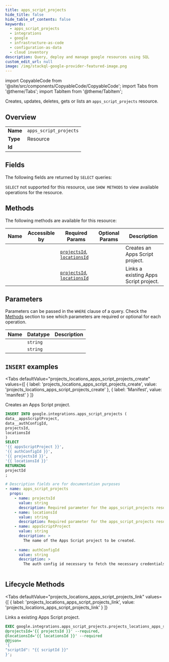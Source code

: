 ```yaml
--- 
title: apps_script_projects
hide_title: false
hide_table_of_contents: false
keywords:
  - apps_script_projects
  - integrations
  - google
  - infrastructure-as-code
  - configuration-as-data
  - cloud inventory
description: Query, deploy and manage google resources using SQL
custom_edit_url: null
image: /img/stackql-google-provider-featured-image.png
---
```


import CopyableCode from '@site/src/components/CopyableCode/CopyableCode';
import Tabs from '@theme/Tabs';
import TabItem from '@theme/TabItem';

Creates, updates, deletes, gets or lists an <code>apps_script_projects</code> resource.

## Overview
<table><tbody>
<tr><td><b>Name</b></td><td><code>apps_script_projects</code></td></tr>
<tr><td><b>Type</b></td><td>Resource</td></tr>
<tr><td><b>Id</b></td><td><CopyableCode code="google.integrations.apps_script_projects" /></td></tr>
</tbody></table>

## Fields

The following fields are returned by `SELECT` queries:

`SELECT` not supported for this resource, use `SHOW METHODS` to view available operations for the resource.


## Methods

The following methods are available for this resource:

<table>
<thead>
    <tr>
    <th>Name</th>
    <th>Accessible by</th>
    <th>Required Params</th>
    <th>Optional Params</th>
    <th>Description</th>
    </tr>
</thead>
<tbody>
<tr>
    <td><a href="#projects_locations_apps_script_projects_create"><CopyableCode code="projects_locations_apps_script_projects_create" /></a></td>
    <td><CopyableCode code="insert" /></td>
    <td><a href="#parameter-projectsId"><code>projectsId</code></a>, <a href="#parameter-locationsId"><code>locationsId</code></a></td>
    <td></td>
    <td>Creates an Apps Script project.</td>
</tr>
<tr>
    <td><a href="#projects_locations_apps_script_projects_link"><CopyableCode code="projects_locations_apps_script_projects_link" /></a></td>
    <td><CopyableCode code="exec" /></td>
    <td><a href="#parameter-projectsId"><code>projectsId</code></a>, <a href="#parameter-locationsId"><code>locationsId</code></a></td>
    <td></td>
    <td>Links a existing Apps Script project.</td>
</tr>
</tbody>
</table>

## Parameters

Parameters can be passed in the `WHERE` clause of a query. Check the [Methods](#methods) section to see which parameters are required or optional for each operation.

<table>
<thead>
    <tr>
    <th>Name</th>
    <th>Datatype</th>
    <th>Description</th>
    </tr>
</thead>
<tbody>
<tr id="parameter-locationsId">
    <td><CopyableCode code="locationsId" /></td>
    <td><code>string</code></td>
    <td></td>
</tr>
<tr id="parameter-projectsId">
    <td><CopyableCode code="projectsId" /></td>
    <td><code>string</code></td>
    <td></td>
</tr>
</tbody>
</table>

## `INSERT` examples

<Tabs
    defaultValue="projects_locations_apps_script_projects_create"
    values={[
        { label: 'projects_locations_apps_script_projects_create', value: 'projects_locations_apps_script_projects_create' },
        { label: 'Manifest', value: 'manifest' }
    ]}
>
<TabItem value="projects_locations_apps_script_projects_create">

Creates an Apps Script project.

```sql
INSERT INTO google.integrations.apps_script_projects (
data__appsScriptProject,
data__authConfigId,
projectsId,
locationsId
)
SELECT 
'{{ appsScriptProject }}',
'{{ authConfigId }}',
'{{ projectsId }}',
'{{ locationsId }}'
RETURNING
projectId
;
```
</TabItem>
<TabItem value="manifest">

```yaml
# Description fields are for documentation purposes
- name: apps_script_projects
  props:
    - name: projectsId
      value: string
      description: Required parameter for the apps_script_projects resource.
    - name: locationsId
      value: string
      description: Required parameter for the apps_script_projects resource.
    - name: appsScriptProject
      value: string
      description: >
        The name of the Apps Script project to be created.
        
    - name: authConfigId
      value: string
      description: >
        The auth config id necessary to fetch the necessary credentials to create the project for external clients
        
```
</TabItem>
</Tabs>


## Lifecycle Methods

<Tabs
    defaultValue="projects_locations_apps_script_projects_link"
    values={[
        { label: 'projects_locations_apps_script_projects_link', value: 'projects_locations_apps_script_projects_link' }
    ]}
>
<TabItem value="projects_locations_apps_script_projects_link">

Links a existing Apps Script project.

```sql
EXEC google.integrations.apps_script_projects.projects_locations_apps_script_projects_link 
@projectsId='{{ projectsId }}' --required, 
@locationsId='{{ locationsId }}' --required 
@@json=
'{
"scriptId": "{{ scriptId }}"
}';
```
</TabItem>
</Tabs>
